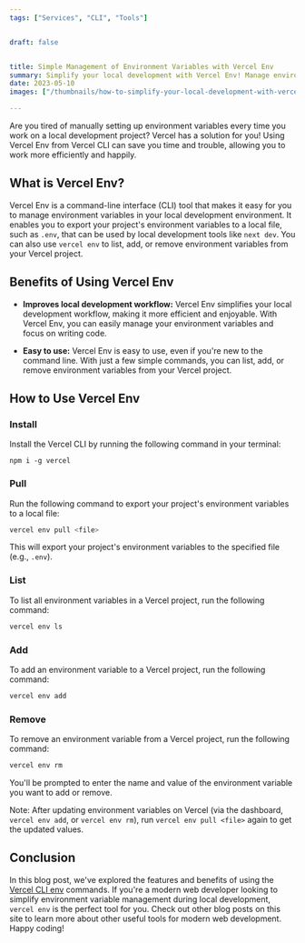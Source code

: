 ```yaml
---
tags: ["Services", "CLI", "Tools"]


draft: false


title: Simple Management of Environment Variables with Vercel Env
summary: Simplify your local development with Vercel Env! Manage environment variables effortlessly and enhance your workflow with this powerful CLI tool.
date: 2023-05-10
images: ["/thumbnails/how-to-simplify-your-local-development-with-vercel-env.png"]

---
```


Are you tired of manually setting up environment variables every time you work on a local development project? Vercel has a solution for you! Using Vercel Env from Vercel CLI can save you time and trouble, allowing you to work more efficiently and happily.

## What is Vercel Env?

Vercel Env is a command-line interface (CLI) tool that makes it easy for you to manage environment variables in your local development environment. It enables you to export your project's environment variables to a local file, such as `.env`, that can be used by local development tools like `next dev`. You can also use `vercel env` to list, add, or remove environment variables from your Vercel project.

## Benefits of Using Vercel Env

- **Improves local development workflow:** Vercel Env simplifies your local development workflow, making it more efficient and enjoyable. With Vercel Env, you can easily manage your environment variables and focus on writing code.

- **Easy to use:** Vercel Env is easy to use, even if you're new to the command line. With just a few simple commands, you can list, add, or remove environment variables from your Vercel project.

## How to Use Vercel Env

### Install

Install the Vercel CLI by running the following command in your terminal:

```npm
npm i -g vercel
```

### Pull

Run the following command to export your project's environment variables to a local file:

```bash
vercel env pull <file>
```

This will export your project's environment variables to the specified file (e.g., `.env`).

### List

To list all environment variables in a Vercel project, run the following command:

```bash
vercel env ls
```

### Add

To add an environment variable to a Vercel project, run the following command:

```bash
vercel env add
```

### Remove

To remove an environment variable from a Vercel project, run the following command:

```bash
vercel env rm
```

You'll be prompted to enter the name and value of the environment variable you want to add or remove.

Note: After updating environment variables on Vercel (via the dashboard, `vercel env add`, or `vercel env rm`), run `vercel env pull <file>` again to get the updated values.

## Conclusion

In this blog post, we've explored the features and benefits of using the [Vercel CLI env](https://vercel.com/docs/cli/env) commands. If you're a modern web developer looking to simplify environment variable management during local development, `vercel env` is the perfect tool for you. Check out other blog posts on this site to learn more about other useful tools for modern web development. Happy coding!
